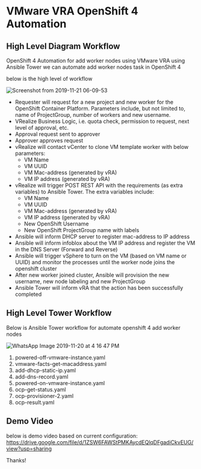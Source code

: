 # VMware VRA OpenShift 4 Automation

## High Level Diagram Workflow
OpenShift 4 Automation for add worker nodes using VMware VRA
using Ansible Tower we can automate add worker nodes task in OpenShift 4

below is the high level of workflow

![Screenshot from 2019-11-21 06-09-53](https://user-images.githubusercontent.com/32007820/69286352-9fa5fc00-0c25-11ea-819b-24ea0dc9b49f.png)

- Requester will request for a new project and new worker for the OpenShift Container Platform. Parameters include, but not limited to, name of ProjectGroup, number of workers and new username.
- VRealize Business Logic, i.e. quota check, permission to request, next level of approval, etc.
- Approval request sent to approver
- Approver approves request
- vRealize will contact vCenter to clone VM template worker with below parameters:
  - VM Name
  - VM UUID
  - VM Mac-address (generated by vRA)
  - VM IP address (generated by vRA)
- vRealize will trigger POST REST API with the requirements (as extra variables) to Ansible Tower. The extra variables include:
  - VM Name
  - VM UUID
  - VM Mac-address (generated by vRA)
  - VM IP address (generated by vRA)
  - New OpenShift Username
  - New OpenShift ProjectGroup name with labels
- Ansible will inform DHCP server to register mac-address to IP address
- Ansible will inform infoblox about the VM IP address and register the VM in the DNS Server (Forward and Reverse)
- Ansible will trigger vSphere to turn on the VM (based on VM name or UUID) and monitor the processes until the worker node joins the openshift cluster
- After new worker joined cluster, Ansible will provision the new username, new node labeling and new ProjectGroup
- Ansible Tower will inform vRA that the action has been successfully completed

## High Level Tower Workflow
Below is Ansible Tower workflow for automate openshift 4 add worker nodes

![WhatsApp Image 2019-11-20 at 4 16 47 PM](https://user-images.githubusercontent.com/32007820/69286493-fad7ee80-0c25-11ea-9757-646406fba1f4.jpeg)

1. powered-off-vmware-instance.yaml
2. vmware-facts-get-macaddress.yaml
3. add-dhcp-static-ip.yaml
4. add-dns-record.yaml
5. powered-on-vmware-instance.yaml
6. ocp-get-status.yaml
7. ocp-provisioner-2.yaml
8. ocp-result.yaml

## Demo Video
below is demo video based on current configuration:
https://drive.google.com/file/d/1ZSW6FAWStPMKAycdEQlqDFgadiCkvEUG/view?usp=sharing 

Thanks!
